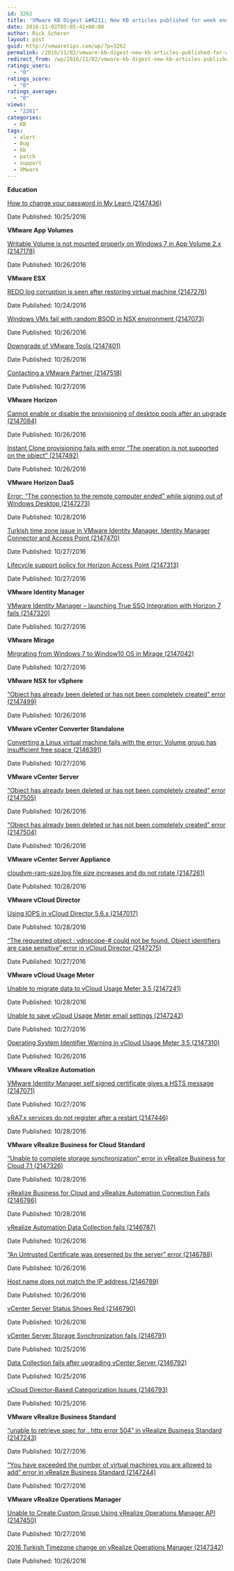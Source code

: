 ```yaml
---
id: 3262
title: 'VMware KB Digest &#8211; New KB articles published for week ending 10/29/16'
date: 2016-11-02T05:05:41+00:00
author: Rick Scherer
layout: post
guid: http://vmwaretips.com/wp/?p=3262
permalink: /2016/11/02/vmware-kb-digest-new-kb-articles-published-for-week-ending-102916/
redirect_from: /wp/2016/11/02/vmware-kb-digest-new-kb-articles-published-for-week-ending-102916/
ratings_users:
  - "0"
ratings_score:
  - "0"
ratings_average:
  - "0"
views:
  - "2261"
categories:
  - KB
tags:
  - alert
  - Bug
  - kb
  - patch
  - support
  - VMware
---
```

**Education**
  
[How to change your password in My Learn (2147436)](http://bit.ly/2edhbsW)
  
Date Published: 10/25/2016

**VMware App Volumes** 
  
[Writable Volume is not mounted properly on Windows 7 in App Volume 2.x (2147178)](http://bit.ly/2fDYO5T)
  
Date Published: 10/26/2016

**VMware ESX** 
  
[REDO log corruption is seen after restoring virtual machine (2147276)](http://bit.ly/2edjTyV)
  
Date Published: 10/24/2016
  
[Windows VMs fail with random BSOD in NSX environment (2147073)](http://bit.ly/2fE0kEU)
  
Date Published: 10/26/2016
  
[Downgrade of VMware Tools (2147401)](http://bit.ly/2edhzIc)
  
Date Published: 10/26/2016
  
[Contacting a VMware Partner (2147518)](http://bit.ly/2fDYrZ0)
  
Date Published: 10/27/2016



**VMware Horizon** 
  
[Cannot enable or disable the provisioning of desktop pools after an upgrade (2147084)](http://bit.ly/2edmRmE)
  
Date Published: 10/26/2016
  
[Instant Clone provisioning fails with error “The operation is not supported on the object” (2147492)](http://bit.ly/2fE1oIY)
  
Date Published: 10/26/2016

**VMware Horizon DaaS**
  
[Error: “The connection to the remote computer ended” while signing out of Windows Desktop (2147273)](http://bit.ly/2edk3Gb)
  
Date Published: 10/28/2016
  
[Turkish time zone issue in VMware Identity Manager, Identity Manager Connector and Access Point (2147470)](http://bit.ly/2fDYlAx)
  
Date Published: 10/27/2016
  
[Lifecycle support policy for Horizon Access Point (2147313)](http://bit.ly/2edk790)
  
Date Published: 10/27/2016

**VMware Identity Manager** 
  
[VMware Identity Manager – launching True SSO Integration with Horizon 7 fails (2147320)](http://bit.ly/2fE1YXk)
  
Date Published: 10/27/2016

**VMware Mirage**
  
[Mirgrating from Windows 7 to Window10 OS in Mirage (2147042)](http://bit.ly/2edo25M)
  
Date Published: 10/27/2016

**VMware NSX for vSphere** 
  
[“Object has already been deleted or has not been completely created” error (2147499)](http://bit.ly/2fDUzHl)
  
Date Published: 10/26/2016

**VMware vCenter Converter Standalone**
  
[Converting a Linux virtual machine fails with the error: Volume group has insufficient free space (2146391)](http://bit.ly/2edk4Km)
  
Date Published: 10/27/2016

**VMware vCenter Server**
  
[“Object has already been deleted or has not been completely created” error (2147505)](http://bit.ly/2fDVrM6)
  
Date Published: 10/26/2016
  
[“Object has already been deleted or has not been completely created” error (2147504)](http://bit.ly/2ednEEo)
  
Date Published: 10/26/2016

**VMware vCenter Server Appliance** 
  
[cloudvm-ram-size.log file size increases and do not rotate (2147261)](http://bit.ly/2fDWsng)
  
Date Published: 10/28/2016

**VMware vCloud Director**
  
[Using IOPS in vCloud Director 5.6.x (2147017)](http://bit.ly/2edh68Q)
  
Date Published: 10/28/2016
  
[“The requested object : vdnscope-# could not be found. Object identifiers are case sensitive” error in vCloud Director (2147275)](http://bit.ly/2fE2sMM)
  
Date Published: 10/27/2016

**VMware vCloud Usage Meter**
  
[Unable to migrate data to vCloud Usage Meter 3.5 (2147241)](http://bit.ly/2edeKXv)
  
Date Published: 10/28/2016
  
[Unable to save vCloud Usage Meter email settings (2147242)](http://bit.ly/2fE0FY9)
  
Date Published: 10/27/2016
  
[Operating System Identifier Warning in vCloud Usage Meter 3.5 (2147310)](http://bit.ly/2edlncj)
  
Date Published: 10/26/2016

**VMware vRealize Automation** 
  
[VMware Identity Manager self signed certificate gives a HSTS message (2147071)](http://bit.ly/2fE0dsO)
  
Date Published: 10/27/2016
  
[vRA7.x services do not register after a restart (2147446)](http://bit.ly/2edh8xu)
  
Date Published: 10/28/2016

**VMware vRealize Business for Cloud Standard**
  
[“Unable to complete storage synchronization” error in vRealize Business for Cloud 7.1 (2147326)](http://bit.ly/2fDZ6d1)
  
Date Published: 10/28/2016
  
[vRealize Business for Cloud and vRealize Automation Connection Fails (2146786)](http://bit.ly/2edncWz)
  
Date Published: 10/28/2016
  
[vRealize Automation Data Collection fails (2146787)](http://bit.ly/2fDXBLF)
  
Date Published: 10/26/2016
  
[“An Untrusted Certificate was presented by the server” error (2146788)](http://bit.ly/2edh9kO)
  
Date Published: 10/26/2016
  
[Host name does not match the IP address (2146789)](http://bit.ly/2fE5mRW)
  
Date Published: 10/26/2016
  
[vCenter Server Status Shows Red (2146790)](http://bit.ly/2ednXih)
  
Date Published: 10/26/2016
  
[vCenter Server Storage Synchronization fails (2146791)](http://bit.ly/2fDYdBa)
  
Date Published: 10/25/2016
  
[Data Collection fails after upgrading vCenter Server (2146792)](http://bit.ly/2edkiBe)
  
Date Published: 10/25/2016
  
[vCloud Director-Based Categorization Issues (2146793)](http://bit.ly/2fE0bkG)
  
Date Published: 10/25/2016

**VMware vRealize Business Standard**
  
[“unable to retrieve spec for <URL>. http error 504” in vRealize Business Standard (2147243)](http://bit.ly/2edhST0)
  
Date Published: 10/27/2016
  
[“You have exceeded the number of virtual machines you are allowed to add” error in vRealize Business Standard (2147244)](http://bit.ly/2fDXdN9)
  
Date Published: 10/27/2016

**VMware vRealize Operations Manager**
  
[Unable to Create Custom Group Using vRealize Operations Manager API (2147450)](http://bit.ly/2edeIPn)
  
Date Published: 10/27/2016
  
[2016 Turkish Timezone change on vRealize Operations Manager (2147342)](http://bit.ly/2fDZ44T)
  
Date Published: 10/26/2016